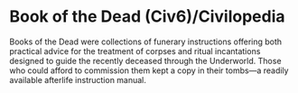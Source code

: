 # Book of the Dead (Civ6)/Civilopedia

Books of the Dead were collections of funerary instructions offering both practical advice for the treatment of corpses and ritual incantations designed to guide the recently deceased through the Underworld. Those who could afford to commission them kept a copy in their tombs—a readily available afterlife instruction manual.